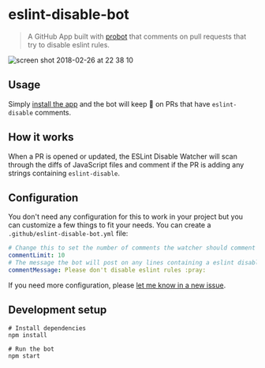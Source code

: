 # eslint-disable-bot

> A GitHub App built with [probot](https://github.com/probot/probot) that comments on pull requests that try to disable eslint rules.

![screen shot 2018-02-26 at 22 38 10](https://user-images.githubusercontent.com/318208/36699828-d1a92b82-1b45-11e8-9a4d-91da0852d7da.png)

## Usage

Simply [install the app](https://github.com/apps/eslint-disable-watcher) and the bot will keep 👀 on PRs that have `eslint-disable` comments.

## How it works

When a PR is opened or updated, the ESLint Disable Watcher will scan through the diffs of JavaScript files and comment if the PR is adding any strings containing `eslint-disable`.

## Configuration

You don't need any configuration for this to work in your project but you can customize a few things to fit your needs. You can create a `.github/eslint-disable-bot.yml` file:

```yml
# Change this to set the number of comments the watcher should comment on a given PR.
commentLimit: 10
# The message the bot will post on any lines containing a eslint disable comment.
commentMessage: Please don't disable eslint rules :pray:
```

If you need more configuration, please [let me know in a new issue](https://github.com/koddsson/eslint-disable-probot/issues/new?title=[Config]&body=Can%20you%20please%20add%20the%20___%20config%20option).


## Development setup

```
# Install dependencies
npm install

# Run the bot
npm start
```
